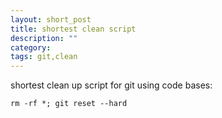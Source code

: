 ```yaml
---
layout: short_post
title: shortest clean script
description: ""
category:
tags: git,clean
---
```

shortest clean up script for git using code bases:

```
rm -rf *; git reset --hard
```
